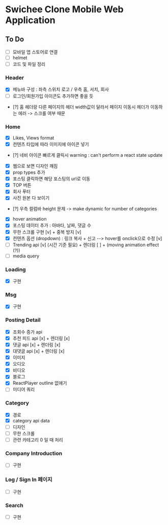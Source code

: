 # Swichee Clone Mobile Web Application

## To Do

- [ ] 모바일 앱 스토어로 연결
- [ ] helmet
- [ ] 코드 및 파일 정리

### Header

- [x] 메뉴바 구성 : 좌측 스위치 로고 / 우측 홈, 서치, 회사
- [ ] 로그인/회원가입 아이콘도 추가하면 좋을 듯
- [?] 홈 헤더랑 다른 페이지의 헤더 width값이 달라서 페이지 이동시 헤더가 이동하는 에러 -> 스크롤 여부 때문

### Home

- [x] Likes, Views format
- [x] 컨텐츠 타입에 따라 이미지에 아이콘 넣기
- [?] 네비 아이콘 빠르게 클릭시 warning : can't perform a react state update
- [x] 웹으로 보면 디자인 꺠짐
- [x] prop types 추가
- [x] 포스팅 클릭하면 해당 포스팅의 url로 이동
- [x] TOP 버튼
- [x] 회사 푸터
- [x] 사진 원본 다 보이기
- [?] 우측 컬럼바 height 문제 -> make dynamic for number of categories
- [x] hover animation
- [x] 포스팅 데이터 추가 : 아바타, 날짜, 댓글 수
- [x] 무한 스크롤 구현 [v] + 중복 방지 [v]
- [x] 컨텐츠 옵션 (dropdown) : 링크 복사 + 신고 --> hover를 onclick으로 수정 [v]
- [ ] Trending api [v] (시간 기준 필요) + 렌더링 [ ] + (moving animation effect (?))
- [ ] media query

### Loading

- [x] 구현

### Msg

- [x] 구현

### Posting Detail

- [x] 조회수 증가 api
- [x] 추천 피드 api [x] + 렌더링 [x]
- [x] 댓글 api [x] + 렌더링 [x]
- [x] 대댓글 api [x] + 렌더링 [x]
- [x] 이미지
- [x] 오디오
- [x] 비디오
- [x] 블로그
- [x] ReactPlayer outline 없애기
- [ ] 미디어 쿼리

### Category

- [x] 경로
- [x] category api data
- [ ] 디자인
- [ ] 무한 스크롤
- [ ] 관련 카테고리 0 일 때 처리

### Company Introduction

- [ ] 구현

### Log / Sign In 페이지

- [ ] 구현

### Search

- [ ] 구현
